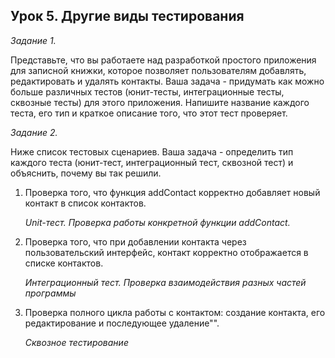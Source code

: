 ## Урок 5. Другие виды тестирования

*Задание 1.*

Представьте, что вы работаете над разработкой простого приложения для записной книжки, которое позволяет пользователям добавлять, редактировать и удалять контакты.
Ваша задача - придумать как можно больше различных тестов (юнит-тесты, интеграционные тесты, сквозные тесты) для этого приложения. Напишите название каждого теста, его тип и краткое описание того, что этот тест проверяет.

*Задание 2.*

Ниже список тестовых сценариев. Ваша задача - определить тип каждого теста (юнит-тест, интеграционный тест, сквозной тест) и объяснить, почему вы так решили.

1) Проверка того, что функция addContact корректно добавляет новый контакт в список контактов.

    *Unit-тест. Проверка работы конкретной функции addContact.*

2) Проверка того, что при добавлении контакта через пользовательский интерфейс, контакт корректно отображается в списке контактов.
   
    *Интеграционный тест. Проверка взаимодействия разных частей программы*

3) Проверка полного цикла работы с контактом: создание контакта, его редактирование и последующее удаление"".
    
    *Сквозное тестирование*